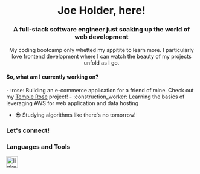 <h1 align="center"> Joe Holder, here! </h1>

<h3 align="center">A full-stack software engineer just soaking up the world of web development</h3>

<p align="center">My coding bootcamp only whetted my appitite to learn more. I particularly love frontend development where I can watch the beauty of my projects unfold as I go.</p>

<h4> So, what am I currently working on? </h4>
- :rose: Building an e-commerce application for a friend of mine. Check out my <a href="https://github.com/jholder090/Halie">Temple Rose</a>
project!
- :construction_worker: Learning the basics of leveraging AWS for web application and data hosting

- :sunglasses: Studying algorithms like there's no tomorrow!


<h3>Let's connect!</h3>


### Languages and Tools

<img align="left" alt="linkedin" width="30px" style="padding-right:10px;" src="https://cdn.jsdelivr.net/gh/devicons/devicon/icons/linkedin/linkedin-original.svg" />




